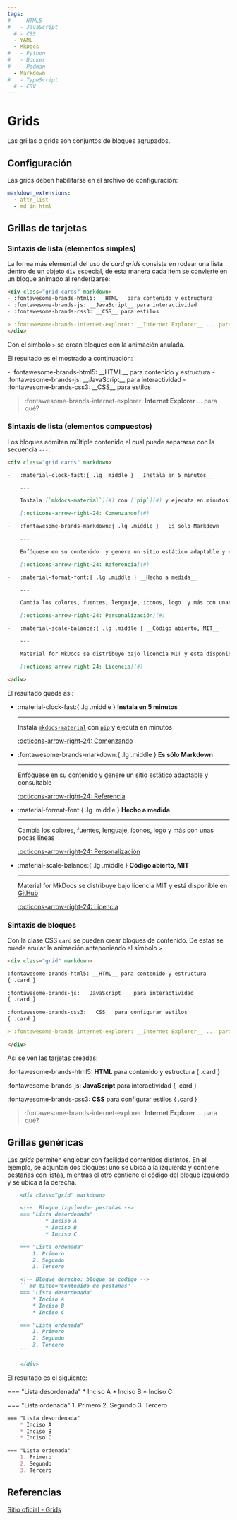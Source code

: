 ```yaml
---
tags:
#   - HTML5
#   - JavaScript
  # - CSS
  - YAML
  - MkDocs
#   - Python
#   - Docker
#   - Podman
  - Markdown
#   - TypeScript
  # - CSV
---
```



# Grids

Las grillas o grids son conjuntos de bloques agrupados.



## Configuración

Las grids deben habilitarse en el archivo de configuración:

```yaml title="Habilitacion de grillas"
markdown_extensions: 
  - attr_list
  - md_in_html
```


## Grillas de tarjetas


### Sintaxis de lista (elementos simples)

La forma más elemental del uso de *card grids* consiste en rodear una lista dentro de un objeto `div` especial, de esta manera cada item se convierte en un bloque animado al renderizarse:


```md hl_lines="1 6-7" title="Grilla - Elementos simples"
<div class="grid cards" markdown>
- :fontawesome-brands-html5: __HTML__ para contenido y estructura
- :fontawesome-brands-js: __JavaScript__ para interactividad
- :fontawesome-brands-css3: __CSS__ para estilos

> :fontawesome-brands-internet-explorer: __Internet Explorer__ ... para qué?
</div>
```

Con el símbolo `>` se crean bloques con la animación anulada.

El resultado es el mostrado a continuación:


<div class="grid cards" markdown>
- :fontawesome-brands-html5: __HTML__ para contenido y estructura
- :fontawesome-brands-js: __JavaScript__ para interactividad
- :fontawesome-brands-css3: __CSS__ para estilos

> :fontawesome-brands-internet-explorer: __Internet Explorer__ ... para qué?
</div>

### Sintaxis de lista (elementos compuestos)

Los bloques admiten múltiple contenido el cual puede separarse con  la secuencia `---`:


```md title="Grilla - Elementos compuestos"
<div class="grid cards" markdown>

-   :material-clock-fast:{ .lg .middle } __Instala en 5 minutos__

    ---

    Instala [`mkdocs-material`](#) con [`pip`](#) y ejecuta en minutos

    [:octicons-arrow-right-24: Comenzando](#)

-   :fontawesome-brands-markdown:{ .lg .middle } __Es sólo Markdown__

    ---

    Enfóquese en su contenido  y genere un sitio estático adaptable y consultable

    [:octicons-arrow-right-24: Referencia](#)

-   :material-format-font:{ .lg .middle } __Hecho a medida__

    ---

    Cambia los colores, fuentes, lenguaje, íconos, logo  y más con unas pocas líneas

    [:octicons-arrow-right-24: Personalización](#)

-   :material-scale-balance:{ .lg .middle } __Código abierto, MIT__

    ---

    Material for MkDocs se distribuye bajo licencia MIT y está disponible en [GitHub](https://github.com/squidfunk/mkdocs-material)

    [:octicons-arrow-right-24: Licencia](#)

</div>
```

El resultado queda así:

<div class="grid cards" markdown>

-   :material-clock-fast:{ .lg .middle } __Instala en 5 minutos__

    ---

    Instala [`mkdocs-material`](#) con [`pip`](#) y ejecuta en minutos

    [:octicons-arrow-right-24: Comenzando](#)

-   :fontawesome-brands-markdown:{ .lg .middle } __Es sólo Markdown__

    ---

    Enfóquese en su contenido  y genere un sitio estático adaptable y consultable

    [:octicons-arrow-right-24: Referencia](#)

-   :material-format-font:{ .lg .middle } __Hecho a medida__

    ---

    Cambia los colores, fuentes, lenguaje, íconos, logo  y más con unas pocas líneas

    [:octicons-arrow-right-24: Personalización](#)

-   :material-scale-balance:{ .lg .middle } __Código abierto, MIT__

    ---

    Material for MkDocs se distribuye bajo licencia MIT y está disponible en [GitHub](https://github.com/squidfunk/mkdocs-material)

    [:octicons-arrow-right-24: Licencia](#)

</div>




### Sintaxis de bloques


Con la clase CSS `card` se pueden crear bloques de contenido. De estas se puede anular la animación anteponiendo el símbolo `>`



```md title="Tarjetas (cards)" hl_lines="1 12 14"
<div class="grid" markdown>

:fontawesome-brands-html5: __HTML__ para contenido y estructura
{ .card }

:fontawesome-brands-js: __JavaScript__  para interactividad
{ .card }

:fontawesome-brands-css3: __CSS__ para configurar estilos
{ .card }

> :fontawesome-brands-internet-explorer: __Internet Explorer__ ... para qué?

</div>
```

Así se ven las tarjetas creadas:

<div class="grid" markdown>

:fontawesome-brands-html5: __HTML__ para contenido y estructura
{ .card }

:fontawesome-brands-js: __JavaScript__  para interactividad
{ .card }

:fontawesome-brands-css3: __CSS__ para configurar estilos 
{ .card }

> :fontawesome-brands-internet-explorer: __Internet Explorer__ ... para qué?
<!-- { .card } -->

</div>


## Grillas genéricas

Las *grids* permiten englobar con facilidad contenidos distintos. En el ejemplo, se adjuntan dos bloques: uno se ubica a la izquierda y contiene pestañas con listas, mientras el otro contiene el código del bloque izquierdo y se ubica a la derecha.

```md title="Grillas genéricas" hl_lines="1 3-4 9 14-15 25 27"
    <div class="grid" markdown>

    <!--  Bloque izquierdo: pestañas -->
    === "Lista desordenada"
            * Inciso A
            * Inciso B
            * Inciso C

    === "Lista ordenada"
        1. Primero
        2. Segundo
        3. Tercero

    <!-- Bloque derecho: bloque de código -->
    ```md title="Contenido de pestañas"
    === "Lista desordenada"
        * Inciso A
        * Inciso B
        * Inciso C

    === "Lista ordenada"
        1. Primero
        2. Segundo
        3. Tercero
    ```

    </div>
```
El resultado es el siguiente:
 
<div class="grid" markdown>

=== "Lista desordenada"
    * Inciso A
    * Inciso B
    * Inciso C

=== "Lista ordenada"
    1. Primero
    2. Segundo
    3. Tercero

```md title="Contenido de pestañas"
=== "Lista desordenada"
    * Inciso A
    * Inciso B
    * Inciso C

=== "Lista ordenada"
    1. Primero
    2. Segundo
    3. Tercero
```

</div>




## Referencias



[Sitio oficial - Grids](https://squidfunk.github.io/mkdocs-material/reference/grids/)































